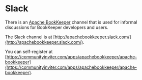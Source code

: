 # Slack

There is an [Apache BookKeeper](http://apachebookkeeper.slack.com/) channel that is used for informal discussions for BookKeeper developers and users.

The Slack channel is at [http://apachebookkeeper.slack.com/](http://apachebookkeeper.slack.com/).

You can self-register at [https://communityinviter.com/apps/apachebookkeeper/apache-bookkeeper](https://communityinviter.com/apps/apachebookkeeper/apache-bookkeeper).
